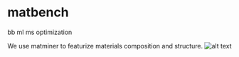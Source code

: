 # matbench
bb ml ms optimization

We use matminer to featurize materials composition and structure.
![alt text](http://www.thebenchfactory.com/media/catalog/product/cache/10/image/700x415/9df78eab33525d08d6e5fb8d27136e95/0/2/02sa2853_rd_1.jpg "Logo Title Text 1")
